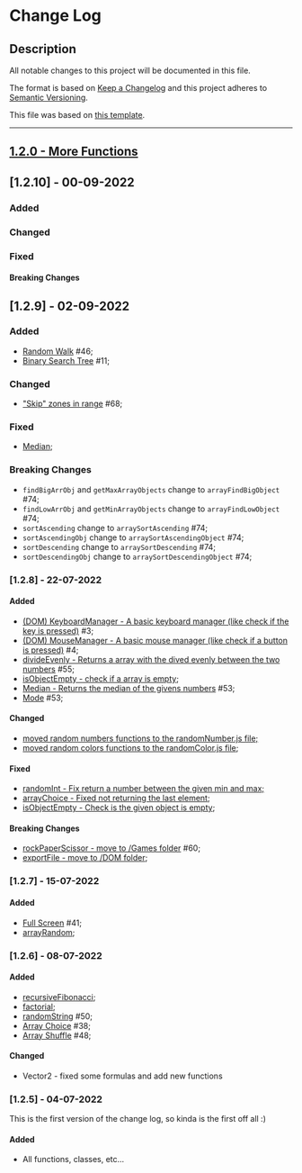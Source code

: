 # Change Log

## Description
All notable changes to this project will be documented in this file.
 
The format is based on [Keep a Changelog](http://keepachangelog.com/)
and this project adheres to [Semantic Versioning](http://semver.org/).

This file was based on [this template](https://gist.github.com/juampynr/4c18214a8eb554084e21d6e288a18a2c).

----
## [1.2.0 - More Functions](https://gitlab.com/201flaviosilva/utilsjs/-/milestones/2)

## [1.2.10] - 00-09-2022
 
### Added

### Changed
 
### Fixed

#### Breaking Changes


## [1.2.9] - 02-09-2022
 
### Added
- [Random Walk](https://gitlab.com/201flaviosilva/utilsjs/-/commit/56eebcaac033c05401140c4418b54e9579fb8d38) #46;
- [Binary Search Tree](https://gitlab.com/201flaviosilva/utilsjs/-/commit/b141db4e7a0089a7c99a9ca8a70f7a37f73d59ef) #11;

### Changed
- ["Skip" zones in range](https://gitlab.com/201flaviosilva/utilsjs/-/commit/b0d7a1d585f194c093ba22f621ebf71a0d5ce793) #68;
 
### Fixed
- [Median](https://gitlab.com/201flaviosilva/utilsjs/-/commit/bb9e8d4aba6f64cc6752b7f0853460c2edc03d74);

### Breaking Changes
 - `findBigArrObj` and `getMaxArrayObjects` change to `arrayFindBigObject` #74;
 - `findLowArrObj` and `getMinArrayObjects` change to `arrayFindLowObject` #74;
 - `sortAscending` change to `arraySortAscending` #74;
 - `sortAscendingObj` change to `arraySortAscendingObject` #74;
 - `sortDescending` change to `arraySortDescending` #74;
 - `sortDescendingObj` change to `arraySortDescendingObject` #74;

### [1.2.8] - 22-07-2022
 
#### Added
- [(DOM) KeyboardManager - A basic keyboard manager (like check if the key is pressed)](https://gitlab.com/201flaviosilva/utilsjs/-/commit/985b59849d66b1d00b5e5660f66e1fb8c87eaad4) #3;
- [(DOM) MouseManager - A basic mouse manager (like check if a button is pressed)](https://gitlab.com/201flaviosilva/utilsjs/-/commit/caa9e7bd9c1fe82280a0abf13b61b488ac792a60) #4;
- [divideEvenly - Returns a array with the dived evenly between the two numbers](https://gitlab.com/201flaviosilva/utilsjs/-/commit/95da63534f0a346cc82041303ef991e2bb2d0973) #55;
- [isObjectEmpty - check if a array is empty](https://gitlab.com/201flaviosilva/utilsjs/-/commit/6d5a1c55256c2663c5d3ece18c6bc360b5fd4b1d);
- [Median - Returns the median of the givens numbers](https://gitlab.com/201flaviosilva/utilsjs/-/commit/fd8bd65ca24ac7696db29b1c76a25fbd69273a65) #53;
- [Mode](https://gitlab.com/201flaviosilva/utilsjs/-/commit/fd8bd65ca24ac7696db29b1c76a25fbd69273a65) #53;

#### Changed
- [moved random numbers functions to the randomNumber.js file;](https://gitlab.com/201flaviosilva/utilsjs/-/commit/b46c29d9c16641781f018746a0037afe0dcec83a)
- [moved random colors functions to the randomColor.js file](https://gitlab.com/201flaviosilva/utilsjs/-/commit/b46c29d9c16641781f018746a0037afe0dcec83a);
 
#### Fixed
- [randomInt - Fix return a number between the given min and max;](https://gitlab.com/201flaviosilva/utilsjs/-/commit/9e250dbcad6044a1e1b669a2d77bfd45df64060e)
- [arrayChoice - Fixed not returning the last element](https://gitlab.com/201flaviosilva/utilsjs/-/commit/9e250dbcad6044a1e1b669a2d77bfd45df64060e);
- [isObjectEmpty - Check is the given object is empty](https://gitlab.com/201flaviosilva/utilsjs/-/commit/6d5a1c55256c2663c5d3ece18c6bc360b5fd4b1d);

#### Breaking Changes
 - [rockPaperScissor - move to /Games folder](https://gitlab.com/201flaviosilva/utilsjs/-/commit/29b31bdc1fd60790e071d0429b4790f9d5a9d082) #60;
 - [exportFile - move to /DOM folder](https://gitlab.com/201flaviosilva/utilsjs/-/commit/fd8bd65ca24ac7696db29b1c76a25fbd69273a65);

### [1.2.7] - 15-07-2022
#### Added
 - [Full Screen](https://gitlab.com/201flaviosilva/utilsjs/-/commit/cedd102ff36ffd712d0d20be30f21b9003253027) #41;
 - [arrayRandom](https://gitlab.com/201flaviosilva/utilsjs/-/commit/cbdb864e76c5b7d8379352f3524a6a1d85f171fb);

### [1.2.6] - 08-07-2022
 
#### Added
- [recursiveFibonacci](https://gitlab.com/201flaviosilva/utilsjs/-/commit/04dc0aaf31690f39e37f110ce8e6d9e0df56803c);
- [factorial](https://gitlab.com/201flaviosilva/utilsjs/-/commit/0acd876787cbbeb546efede06458b75aace09421);
- [randomString](https://gitlab.com/201flaviosilva/utilsjs/-/commit/100b27ae279d94af6f1f3c5c5df05321767fd3e5) #50;
- [Array Choice](https://gitlab.com/201flaviosilva/utilsjs/-/commit/82b391a59c2ec709cbf42c4945d277263d858613) #38;
- [Array Shuffle](https://gitlab.com/201flaviosilva/utilsjs/-/commit/1d9b11083ee4d4493c3d17cb71e514f389b04e0e) #48;
 
#### Changed
- Vector2 - fixed some formulas and add new functions
 
### [1.2.5] - 04-07-2022

This is the first version of the change log, so kinda is the first off all :)
 
#### Added
- All functions, classes, etc...
 